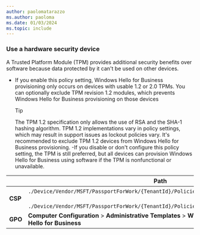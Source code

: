 ```yaml
---
author: paolomatarazzo
ms.author: paoloma
ms.date: 01/03/2024
ms.topic: include
---
```


### Use a hardware security device

A Trusted Platform Module (TPM) provides additional security benefits over software because data protected by it can't be used on other devices.

- If you enable this policy setting, Windows Hello for Business provisioning only occurs on devices with usable 1.2 or 2.0 TPMs. You can optionally exclude TPM revision 1.2 modules, which prevents Windows Hello for Business provisioning on those devices
    > [!TIP]
    > The TPM 1.2 specification only allows the use of RSA and the SHA-1 hashing algorithm. TPM 1.2 implementations vary in policy settings, which may result in support issues as lockout policies vary. It's recommended to exclude TPM 1.2 devices from Windows Hello for Business provisioning.
-If you disable or don't configure this policy setting, the TPM is still preferred, but all devices can provision Windows Hello for Business using software if the TPM is nonfunctional or unavailable.

|  | Path |
|--|--|
| **CSP** | `./Device/Vendor/MSFT/PassportForWork/{TenantId}/Policies/`[RequireSecurityDevice](/windows/client-management/mdm/passportforwork-csp#devicetenantidpoliciesrequiresecuritydevice)<br><br>`./Device/Vendor/MSFT/PassportForWork/{TenantId}/Policies/ExcludeSecurityDevices/`[TPM12](/windows/client-management/mdm/passportforwork-csp#devicetenantidpoliciesexcludesecuritydevicestpm12) |
| **GPO** | **Computer Configuration** > **Administrative Templates** > **Windows Components** > **Windows Hello for Business** |

